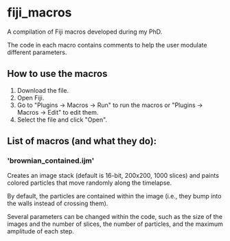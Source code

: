 # fiji_macros

A compilation of Fiji macros developed during my PhD.

The code in each macro contains comments to help the user modulate different parameters.

## How to use the macros

1. Download the file.
2. Open Fiji.
3. Go to "Plugins -> Macros -> Run" to run the macros or "Plugins -> Macros -> Edit" to edit them.
4. Select the file and click "Open".

## List of macros (and what they do):

### 'brownian_contained.ijm'
Creates an image stack (default is 16-bit, 200x200, 1000 slices) and paints colored particles that move randomly along the timelapse.

By default, the particles are contained within the image (i.e., they bump into the walls instead of crossing them).

Several parameters can be changed within the code, such as the size of the images and the number of slices, the number of particles, and the maximum amplitude of each step.


